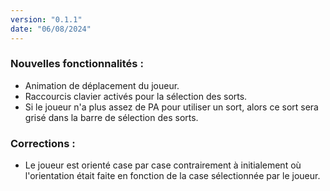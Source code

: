 ```yaml
---
version: "0.1.1"
date: "06/08/2024"
---
```


### Nouvelles fonctionnalités :

- Animation de déplacement du joueur.
- Raccourcis clavier activés pour la sélection des sorts.
- Si le joueur n'a plus assez de PA pour utiliser un sort, alors ce sort sera grisé dans la barre de sélection des sorts.

### Corrections :

- Le joueur est orienté case par case contrairement à initialement où l'orientation était faite en fonction de la case sélectionnée par le joueur.
